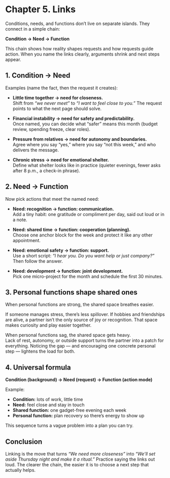# Chapter 5. Links

Conditions, needs, and functions don’t live on separate islands. They connect in a simple chain:

**Condition → Need → Function**

This chain shows how reality shapes requests and how requests guide action. When you name the links clearly, arguments shrink and next steps appear.

## 1. Condition → Need

Examples (name the fact, then the request it creates):

- **Little time together → need for closeness.**<br/>
  Shift from *“we never meet”* to *“I want to feel close to you.”* The request points to what the next page should solve.

- **Financial instability → need for safety and predictability.**<br/>
  Once named, you can decide what “safer” means this month (budget review, spending freeze, clear roles).

- **Pressure from relatives → need for autonomy and boundaries.**<br/>
  Agree where you say “yes,” where you say “not this week,” and who delivers the message.

- **Chronic stress → need for emotional shelter.**<br/>
  Define what shelter looks like in practice (quieter evenings, fewer asks after 8 p.m., a check-in phrase).

## 2. Need → Function

Now pick actions that meet the named need:

- **Need: recognition → function: communication.**<br/>
  Add a tiny habit: one gratitude or compliment per day, said out loud or in a note.

- **Need: shared time → function: cooperation (planning).**<br/>
  Choose one anchor block for the week and protect it like any other appointment.

- **Need: emotional safety → function: support.**<br/>
  Use a short script: *“I hear you. Do you want help or just company?”* Then follow the answer.

- **Need: development → function: joint development.**<br/>
  Pick one micro-project for the month and schedule the first 30 minutes.

## 3. Personal functions shape shared ones

When personal functions are strong, the shared space breathes easier.

If someone manages stress, there’s less spillover. If hobbies and friendships are alive, a partner isn’t the only source of joy or recognition. That space makes curiosity and play easier together.

When personal functions sag, the shared space gets heavy.  
Lack of rest, autonomy, or outside support turns the partner into a patch for everything. Noticing the gap — and encouraging one concrete personal step — lightens the load for both.

## 4. Universal formula

**Condition (background) → Need (request) → Function (action mode)**

Example:

- **Condition:** lots of work, little time
- **Need:** feel close and stay in touch
- **Shared function:** one gadget-free evening each week
- **Personal function:** plan recovery so there’s energy to show up

This sequence turns a vague problem into a plan you can try.

## Conclusion

Linking is the move that turns *“We need more closeness”* into *“We’ll set aside Thursday night and make it a ritual.”* Practice saying the links out loud. The clearer the chain, the easier it is to choose a next step that actually helps.
